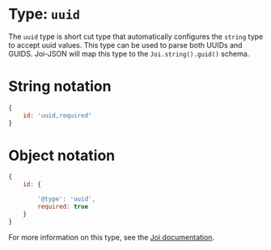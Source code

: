 # Type: `uuid`

The `uuid` type is short cut type that automatically configures the `string` type to accept uuid values. This type can be used to parse both UUIDs and GUIDS. Joi-JSON
will map this type to the `Joi.string().guid()` schema.

# String notation

```js
{
    id: 'uuid,required'
}
```

# Object notation

```js
{
    id: {

        '@type': 'uuid',
        required: true
    }
}
```

For more information on this type, see the [Joi documentation](https://github.com/hapijs/joi/blob/v8/API.md).
